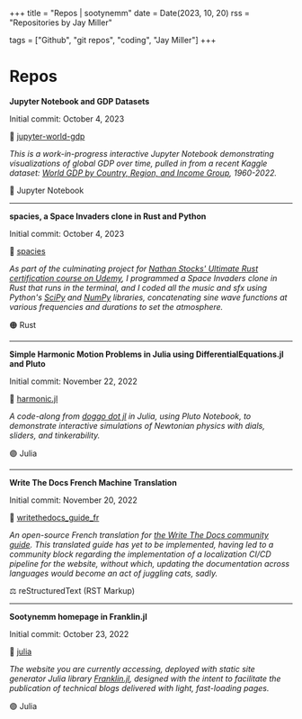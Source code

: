 +++
title = "Repos | sootynemm"
date = Date(2023, 10, 20)
rss = "Repositories by Jay Miller"

tags = ["Github", "git repos", "coding", "Jay Miller"]
+++


# Repos

**Jupyter Notebook and GDP Datasets**

Initial commit: October 4, 2023

🚀 [jupyter-world-gdp](https://github.com/sootynemm/jupyter-world-gdp)


*This is a work-in-progress interactive Jupyter Notebook demonstrating visualizations of global GDP over time, pulled in from a recent Kaggle dataset: [World GDP by Country, Region, and Income Group](https://www.kaggle.com/datasets/willianoliveiragibin/world-gdp-by-country-region-and-income-group), 1960-2022.*


🔵 Jupyter Notebook 

---

**spacies, a Space Invaders clone in Rust and Python**

Initial commit: October 4, 2023

🚀 [spacies](https://github.com/sootynemm/spacies)


*As part of the culminating project for [Nathan Stocks' Ultimate Rust certification course on Udemy](https://www.udemy.com/course/ultimate-rust-crash-course/), I programmed a Space Invaders clone in Rust that runs in the terminal, and I coded all the music and sfx using Python's [SciPy](https://pypi.org/project/scipy/) and [NumPy](https://pypi.org/project/numpy/) libraries, concatenating sine wave functions at various frequencies and durations to set the atmosphere.*


🟠 Rust

---

**Simple Harmonic Motion Problems in Julia using DifferentialEquations.jl and Pluto**

Initial commit: November 22, 2022

🚀 [harmonic.jl](https://github.com/sootynemm/harmonic.jl)


*A code-along from [doggo dot jl](https://www.youtube.com/watch?v=5LlW_fpcllA) in Julia, using Pluto Notebook, to demonstrate interactive simulations of Newtonian physics with dials, sliders, and tinkerability.*


🟣 Julia

---

**Write The Docs French Machine Translation**

Initial commit: November 20, 2022

🚀 [writethedocs_guide_fr](https://github.com/sootynemm/writethedocs_guide_fr/tree/da87143ebcb00c8c9e04ee86c8422dda01739a32/docs/guide)


*An open-source French translation for [the Write The Docs community guide](https://www.writethedocs.org/guide/). This translated guide has yet to be implemented, having led to a community block regarding the implementation of a localization CI/CD pipeline for the website, without which, updating the documentation across languages would become an act of juggling cats, sadly.*


⚖️ reStructuredText (RST Markup)

---

**Sootynemm homepage in Franklin.jl**

Initial commit: October 23, 2022

🚀 [julia](https://github.com/sootynemm/julia)


*The website you are currently accessing, deployed with static site generator Julia library [Franklin.jl](https://franklinjl.org/), designed with the intent to facilitate the publication of technical blogs delivered with light, fast-loading pages.*


🟣 Julia
